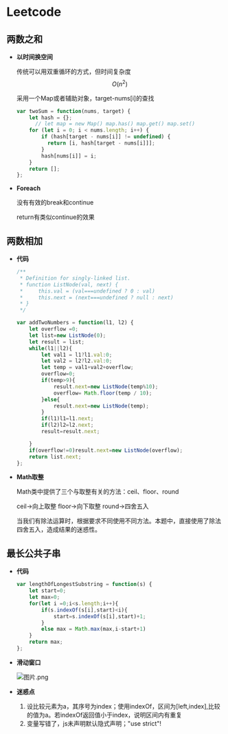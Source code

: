 # Leetcode

## 两数之和

- **以时间换空间**

  传统可以用双重循环的方式，但时间复杂度$$O(n^2)$$ 

  采用一个Map或者辅助对象，target-nums[i]的查找

  ```javascript
  var twoSum = function(nums, target) {
      let hash = {};
  		// let map = new Map() map.has() map.get() map.set()
      for (let i = 0; i < nums.length; i++) {
          if (hash[target - nums[i]] != undefined) {
            return [i, hash[target - nums[i]]];
          }
          hash[nums[i]] = i;
      }
      return [];
  };
  ```

- **Foreach**

  没有有效的break和continue

  return有类似continue的效果

## 两数相加

- **代码**

  ```js
  /**
   * Definition for singly-linked list.
   * function ListNode(val, next) {
   *     this.val = (val===undefined ? 0 : val)
   *     this.next = (next===undefined ? null : next)
   * }
   */
  ```

  ```javascript
  var addTwoNumbers = function(l1, l2) {
      let overflow =0;
      let list=new ListNode(0);
      let result = list;
      while(l1||l2){
          let val1 = l1?l1.val:0;
          let val2 = l2?l2.val:0;
          let temp = val1+val2+overflow;
          overflow=0;
          if(temp>9){
              result.next=new ListNode(temp%10);
              overflow= Math.floor(temp / 10);
          }else{
              result.next=new ListNode(temp);
          }
          if(l1)l1=l1.next;
          if(l2)l2=l2.next;
          result=result.next;
  
      }
      if(overflow!=0)result.next=new ListNode(overflow);
      return list.next;
  };
  ```

- **Math取整**

  Math类中提供了三个与取整有关的方法：ceil、floor、round

  ceil->向上取整	 floor->向下取整 	round->四舍五入

  当我们有除法运算时，根据要求不同使用不同方法。本题中，直接使用了除法四舍五入，造成结果的迷惑性。

## 最长公共子串

- **代码**

  ```js
  var lengthOfLongestSubstring = function(s) {
      let start=0;
      let max=0;
      for(let i =0;i<s.length;i++){
          if(s.indexOf(s[i],start)<i){
              start=s.indexOf(s[i],start)+1;
          }
          else max = Math.max(max,i-start+1)
      }
      return max;
  };
  ```

- **滑动窗口**

  ![图片.png](https://pic.leetcode-cn.com/8b7cac826e572c65f8b77e0f380eaa93ab665857a8e916bc4ea36b7765eafc55-%E5%9B%BE%E7%89%87.png) 

- **迷惑点**
  1. 设比较元素为a，其序号为index；使用indexOf，区间为[left,index],比较的值为a。若indexOf返回值小于index，说明区间内有重复
  2. 变量写错了，js未声明默认隐式声明；"use strict"!